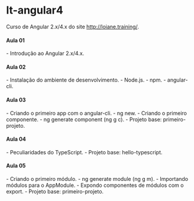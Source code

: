 # lt-angular4
Curso de Angular 2.x/4.x do site http://loiane.training/.

<h4>Aula 01</h4>
- Introdução ao Angular 2.x/4.x.

<h4>Aula 02</h4>
- Instalação do ambiente de desenvolvimento.
- Node.js.
- npm.
- angular-cli.

<h4>Aula 03</h4>
- Criando o primeiro app com o angular-cli.
- ng new.
- Criando o primeiro componente.
- ng generate component (ng g c).
- Projeto base: primeiro-projeto.

<h4>Aula 04</h4>
- Peculiaridades do TypeScript.
- Projeto base: hello-typescript.

<h4>Aula 05</h4>
- Criando o primeiro módulo.
- ng generate module (ng g m).
- Importando módulos para o AppModule.
- Expondo componentes de módulos com o export.
- Projeto base: primeiro-projeto.